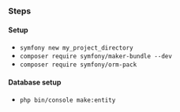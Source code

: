 ### Steps

#### Setup
- `symfony new my_project_directory`
- `composer require symfony/maker-bundle --dev`
- `composer require symfony/orm-pack` 

#### Database setup 
- `php bin/console make:entity`